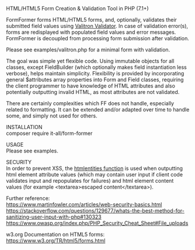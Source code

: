 HTML/HTML5 Form Creation & Validation Tool in PHP (7.1+)  
  
FormFormer forms HTML/HTML5 forms, and, optionally, validates their submitted field values using [Valitron Validator](https://github.com/vlucas/valitron). In case of validation error(s), forms are redisplayed with populated field values and error messages. FormFormer is decoupled from processing form submission after validation.  
  
Please see examples/valitron.php for a minimal form with validation.  
  
The goal was simple yet flexible code. Using immutable objects for all classes, except FieldBuilder (which optionally makes field instantiation less verbose), helps maintain simplicity. Flexibility is provided by incorporating general $attributes array properties into Form and Field classes, requiring the client programmer to have knowledge of HTML attributes and also potentially outputting invalid HTML, as most attributes are not validated.  
  
There are certainly complexities which FF does not handle, especially related to formatting. It can be extended and/or adapted over time to handle some, and simply not used for others.  
  
INSTALLATION  
composer require it-all/form-former  
  
USAGE  
Please see examples.  
  
SECURITY  
In order to prevent XSS, the [htmlentities function](https://www.php.net/htmlentities) is used when outputting html element attribute values (which may contain user input if client code validates input and repopulates for failures) and html element content values (for example &lt;textarea&gt;escaped content&lt;/textarea&gt;).  
  
Further reference:  
https://www.martinfowler.com/articles/web-security-basics.html  
https://stackoverflow.com/questions/129677/whats-the-best-method-for-sanitizing-user-input-with-php#130323  
https://www.owasp.org/index.php/PHP_Security_Cheat_Sheet#File_uploads  
  
w3.org Documentation on HTML5 forms:  
https://www.w3.org/TR/html5/forms.html